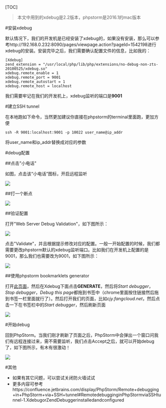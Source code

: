[TOC]

> 本文中用到的xdebug是2.2版本，phpstorm是2016.1的mac版本

#安装xdebug

默认情况下，我们的开发机是已经安装了xdebug的，如果没有安装，那么可以参考http://192.168.0.232:8090/pages/viewpage.action?pageId=1542198进行xdebug的安装。安装完毕之后，我们需要确认配置文件的信息，比如我的：

```
[Xdebug]
zend_extension = "/usr/local/php/lib/php/extensions/no-debug-non-zts-20100525/xdebug.so"
xdebug.remote_enable = 1
xdebug.remote_port = 9001
xdebug.remote_autostart = 1
xdebug.remote_host = localhost
```

我们需要牢记在我们的开发机上，xdebug监听的端口是**9001**

#建立SSH tunnel

在本地跑如下命令，当然更加建议你直接在phpstorm的terminal里面跑，更加方便

```shell
ssh -R 9001:localhost:9001 -p 10022 user_name@ip_addr
```

将user_name和ip_addr替换成对应的参数

#debug配置

##点击"小电话"

如图，点击该“小电话”图标，开启远程监听

![](http://7xrd8h.com1.z0.glb.clouddn.com/16-3-27/26321179.jpg)

##打一个断点

![](http://7xrd8h.com1.z0.glb.clouddn.com/16-3-27/96731869.jpg)

##验证配置

打开"Web Server Debug Validation"，如下图所示：

![](http://7xrd8h.com1.z0.glb.clouddn.com/16-3-27/69430019.jpg)

点击"Validate"，并且根据提示修改对应的配置。一般一开始配置的时候，我们都需要更改phpstorm默认的xdebug监听端口。比如我们在开发机上配置的是9001，那么我们也需要改为9001，如下图所示：

![](http://7xrd8h.com1.z0.glb.clouddn.com/16-3-27/64534519.jpg)

##使用phpstorm bookmarklets generator

打开[此页面](https://www.jetbrains.com/phpstorm/marklets/)，然后在Xdebug下面点击**GENERATE**，然后将*Start debugger*，*Stop debugger*，*Debug this page*都拖到书签中（chrome里面按住链接然后拖到书签一栏里面就行了）。然后打开我们的页面，比如*cjy.fangcloud.net*，然后点击一下在书签栏中的*Start debugger*，然后刷新页面

![](http://7xrd8h.com1.z0.glb.clouddn.com/16-3-27/97546506.jpg)

#开始debug

回到PhpStorm。当我们刚才刷新了页面之后，PhpStorm中会弹出一个窗口问我们有远程连接过来，需不需要监听，我们点击Accept之后，就可以开始debug了，如下图所示，有木有很激动！

![](http://7xrd8h.com1.z0.glb.clouddn.com/16-3-27/17024391.jpg)

#其他

- 如果有其它问题，可以尝试关闭防火墙试试
- 更多内容可参考https://confluence.jetbrains.com/display/PhpStorm/Remote+debugging+in+PhpStorm+via+SSH+tunnel#RemotedebugginginPhpStormviaSSHtunnel-1.XdebugorZendDebuggerinstalledandconfigured